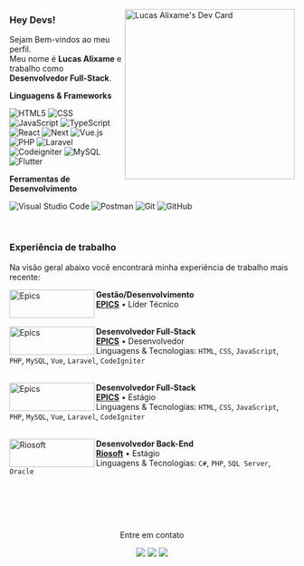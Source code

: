 
<a href="https://app.daily.dev/alixame"><img src="https://api.daily.dev/devcards/v2/ePCW5fhXa01kWfTj9vDqP.png?r=46w&type=default" min-width="300px" max-width="300px" width="300px" align="right" alt="Lucas Alixame's Dev Card"/></a>

### Hey Devs!

<p align="left"> 
  Sejam Bem-vindos ao meu perfil.<br>
  Meu nome é <strong>Lucas Alixame</strong> e trabalho como <strong>Desenvolvedor Full-Stack</strong>.
</p>

**Linguagens & Frameworks**

  ![HTML5](https://img.shields.io/badge/-HTML5-333333?style=for-the-badge&logo=HTML5)
  ![CSS](https://img.shields.io/badge/-CSS-333333?style=for-the-badge&logo=CSS3&logoColor=1572B6)
  ![JavaScript](https://img.shields.io/badge/-JavaScript-333333?style=for-the-badge&logo=javascript)
  ![TypeScript](https://img.shields.io/badge/-TypeScript-333333?style=for-the-badge&logo=typescript)
  ![React](https://img.shields.io/badge/-React-333333?style=for-the-badge&logo=react)
  ![Next](https://img.shields.io/badge/-Next.js-333333?style=for-the-badge&logo=next.js)
  ![Vue.js](https://img.shields.io/badge/-Vue.js-333333?style=for-the-badge&logo=vue.js)
  ![PHP](https://img.shields.io/badge/-PHP-333333?style=for-the-badge&logo=php)
  ![Laravel](https://img.shields.io/badge/-Laravel-333333?style=for-the-badge&logo=laravel)
  ![Codeigniter](https://img.shields.io/badge/-Codeigniter%20Native-333333?style=for-the-badge&logo=codeigniter)
  ![MySQL](https://img.shields.io/badge/-MySQL-333333?style=for-the-badge&logo=mysql)
  ![Flutter](https://img.shields.io/badge/-Flutter-333333?style=for-the-badge&logo=flutter)

**Ferramentas de Desenvolvimento**

  ![Visual Studio Code](https://img.shields.io/badge/-Visual%20Studio%20Code-333333?style=for-the-badge&logo=visual-studio-code&logoColor=007ACC)
  ![Postman](https://img.shields.io/badge/-Postman-333333?style=for-the-badge&logo=postman)
  ![Git](https://img.shields.io/badge/-Git-333333?style=for-the-badge&logo=git)
  ![GitHub](https://img.shields.io/badge/-GitHub-333333?style=for-the-badge&logo=github)  

<br/>

### Experiência de trabalho 
Na visão geral abaixo você encontrará minha experiência de trabalho mais recente:

[<img align="left" width="150px" height="50px" alt="Epics" src="https://www.epics.com.br/assets/logos/logo-epics-branco.svg"/>](https://epics.com.br/)

**Gestão/Desenvolvimento** \
[**EPICS**](https://epics.com.br/) • Líder Técnico \
<br/>

[<img align="left" width="150px" height="50px" alt="Epics" src="https://www.epics.com.br/assets/logos/logo-epics-branco.svg"/>](https://epics.com.br/)

**Desenvolvedor Full-Stack** \
[**EPICS**](https://epics.com.br/) • Desenvolvedor \
Linguagens & Tecnologias: `HTML`, `CSS`, `JavaScript`, `PHP`, `MySQL`, `Vue`, `Laravel`, `CodeIgniter`\
<br/>

[<img align="left" width="150px" height="50px" alt="Epics" src="https://www.epics.com.br/assets/logos/logo-epics-branco.svg"/>](https://epics.com.br/)

**Desenvolvedor Full-Stack** \
[**EPICS**](https://epics.com.br/) • Estágio \
Linguagens & Tecnologias: `HTML`, `CSS`, `JavaScript`, `PHP`, `MySQL`, `Vue`, `Laravel`, `CodeIgniter`\
<br/>

[<img align="left" width="150px" height="50px" alt="Riosoft" src="https://riosoft.com.br/wp-content/uploads/2024/01/Riosoft-Logo-512x512-1.png"/>](https://riosoft.com.br)

**Desenvolvedor Back-End** \
[**Riosoft**](https://www.riosoft.com.br/) • Estágio \
Linguagens & Tecnologias: `C#`, `PHP`, `SQL Server`, `Oracle`\
<br/>

<br/>
<br/>
<br/>
 
<p align="center">
  Entre em contato
</p>

<p align="center">
  <a href="https://alixame.dev/" alt="Site Pessoal">
  <img src="https://img.shields.io/badge/-Site Pessoal-0e76a8?style=flat-square&logo=stars&logoColor=white&link=http://alixame.dev/" /></a>
  
  <a href="https://www.linkedin.com/in/lucas-alixame-2747a01b7/" alt="Linkedin">
  <img src="https://img.shields.io/badge/-Linkedin-0e76a8?style=flat-square&logo=Linkedin&logoColor=white&link=https://www.linkedin.com/in/lucas-alixame-2747a01b7/" /></a>

  <a href="https://api.whatsapp.com/send?1=pt_BR&phone=5517992162676" alt="WhatsApp">
  <img src="https://img.shields.io/badge/-WhatsApp-25d366?style=flat-square&labelColor=25d366&logo=whatsapp&logoColor=white&link=https://api.whatsapp.com/send?1=pt_BR&phone=5517992162676"/></a>

</p>  
